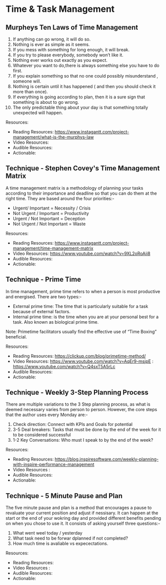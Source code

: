 # Time & Task Management

## Murpheys Ten Laws of Time Management

1. If anything can go wrong, it will do so.
2. Nothing is ever as simple as it seems.
3. If you mess with something for long enough, it will break.
4. If you try to please everybody, somebody won’t like it.
5. Nothing ever works out exactly as you expect.
6. Whatever you want to do,there is always something else you have to do first.
7. If you explain something so that no one could possibly misunderstand , someone will.
8. Nothing is certain until it has happened ( and then you should check it more than once).
9. If everything is going according to plan, then it is a sure sign that something is about to go wrong.
10. The only predictable thing about your day is that something totally unexpected will happen.

Resources: 
- Reading Resources: https://www.instagantt.com/project-management/what-is-the-murphys-law
- Video Resources: 
- Audible Resources:
- Actionable: 

## Technique - Stephen Covey's Time Management Matrix

A time management matrix is a methodology of planning your tasks according to their importance and deadline so that you can do them at the right time. They are based around the four priorities:-

 - Urgent/ Important = Necessity / Crisis
 - Not Urgent / Important = Productivity
 - Urgent / Not Important = Deception
 - Not Urgent / Not Important = Waste

Resources: 
- Reading Resources: https://www.instagantt.com/project-management/time-management-matrix
- Video Resources: https://www.youtube.com/watch?v=9XL2oRoAii8
- Audible Resources:
- Actionable: 


## Technique - Prime Time

In time management, prime time refers to when a person is most productive and energised. There are two types:-

 - External prime time: The time that is particularly suitable for a task because of external factors.
 - Internal prime time: is the time when you are at your personal best for a task. Also known as biological prime time.

Note: Primetime facilitators usually find the effective use of “Time Boxing” beneficial.  

Resources: 
- Reading Resources: https://clickup.com/blog/primetime-method/
- Video Resources: https://www.youtube.com/watch?v=AqEr9-msjpE
                : https://www.youtube.com/watch?v=Q4sxT5A5rLc
- Audible Resources:
- Actionable: 


## Technique - Weekly 3-Step Planning Process

There are multiple variations to the 3 Step planning process, as what is deemed necessary varies from person to person. However, the core steps that the author uses every Monday are:- 

1. Check direction: Connect with KPIs and Goals for potential
2. 3-5 Deal breakers: Tasks that must be done by the end of the week for it to be considered successful
3. 1-2 Key Conversations: Who must I speak to by the end of the week? 

Resources: 
- Reading Resources: https://blog.inspiresoftware.com/weekly-planning-with-inspire-performance-management
- Video Resources :
- Audible Resources:
- Actionable: 

## Technique - 5 Minute Pause and Plan

The five minute pause and plan is a method that encourages a pause to revaluate your current position and adjust if nessisary. It can happen at the start or the end of your wokring day and provided different benefits pending on when you chose to use it. It consists of asking yourself three questions:-

1. What went weel today / yesterday
2. What task need to be forwar dplanned if not completed?
3. How much time is avaliable vs expecectations. 


Resources: 
- Reading Resources: 
- Video Resources :
- Audible Resources:
- Actionable: 
